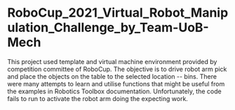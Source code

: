 # RoboCup_2021_Virtual_Robot_Manipulation_Challenge_by_Team-UoB-Mech
This project used template and virtual machine environment provided by competition committee of RoboCup. 
The objective is to drive robot arm pick and place the objects on the table to the selected location -- bins. 
There were many attempts to learn and utilise functions that might be useful from the examples in Robotics Toolbox documentation. 
Unfortunately, the code fails to run to activate the robot arm doing the expecting work.
